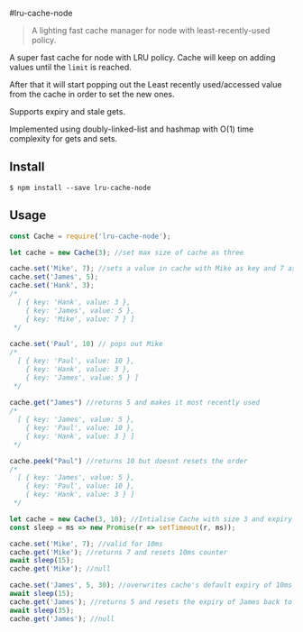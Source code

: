 #lru-cache-node

> A lighting fast cache manager for node with least-recently-used policy.

A super fast cache for node with LRU policy. Cache will keep on adding values until the `limit` is reached.

After that it will start popping out the Least recently used/accessed value from the cache in order to set the new ones.


Supports expiry and stale gets.

Implemented using doubly-linked-list and hashmap with O(1) time complexity for gets and sets.


## Install

```
$ npm install --save lru-cache-node
```

## Usage

```js
const Cache = require('lru-cache-node');

let cache = new Cache(3); //set max size of cache as three

cache.set('Mike', 7); //sets a value in cache with Mike as key and 7 as value
cache.set('James', 5);
cache.set('Hank', 3); 
/*
  [ { key: 'Hank', value: 3 },
    { key: 'James', value: 5 },
    { key: 'Mike', value: 7 } ]
 */
 
cache.set('Paul', 10) // pops out Mike
/*
  [ { key: 'Paul', value: 10 },
    { key: 'Hank', value: 3 },
    { key: 'James', value: 5 } ]
 */
 
cache.get("James") //returns 5 and makes it most recently used
/*
  [ { key: 'James', value: 5 },
    { key: 'Paul', value: 10 },
    { key: 'Hank', value: 3 } ]
 */

cache.peek("Paul") //returns 10 but doesnt resets the order
/*
  [ { key: 'James', value: 5 },
    { key: 'Paul', value: 10 },
    { key: 'Hank', value: 3 } ]
 */

let cache = new Cache(3, 10); //Intialise Cache with size 3 and expiry for keys as 10ms
const sleep = ms => new Promise(r => setTimeout(r, ms));

cache.set('Mike', 7); //valid for 10ms
cache.get('Mike'); //returns 7 and resets 10ms counter
await sleep(15);
cache.get('Mike'); //null

cache.set('James', 5, 30); //overwrites cache's default expiry of 10ms and uses 30ms
await sleep(15);
cache.get('James'); //returns 5 and resets the expiry of James back to 30ms
await sleep(35);
cache.get('James'); //null
```